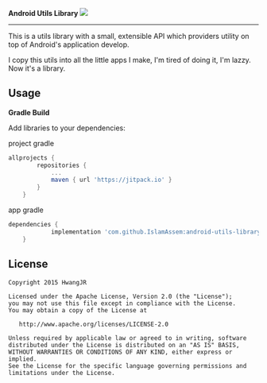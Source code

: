 <b>Android Utils Library</b> [![](https://jitpack.io/v/IslamAssem/android-utils-library.svg)](https://jitpack.io/#IslamAssem/android-utils-library)

------

This is a utils library with a small, extensible API which providers utility on top of Android's application develop.

I copy this utils into all the little apps I make, I'm tired of doing it, I'm lazzy. Now it's a library.

Usage
-----

**Gradle Build**

Add libraries to your dependencies:

project gradle
``` gradle
allprojects {
		repositories {
			...
			maven { url 'https://jitpack.io' }
		}
	}
```

app gradle
``` gradle
dependencies {
	        implementation 'com.github.IslamAssem:android-utils-library:1.0.4'
	}
```

License
-------

    Copyright 2015 HwangJR

    Licensed under the Apache License, Version 2.0 (the "License");
    you may not use this file except in compliance with the License.
    You may obtain a copy of the License at

       http://www.apache.org/licenses/LICENSE-2.0

    Unless required by applicable law or agreed to in writing, software
    distributed under the License is distributed on an "AS IS" BASIS,
    WITHOUT WARRANTIES OR CONDITIONS OF ANY KIND, either express or implied.
    See the License for the specific language governing permissions and
    limitations under the License.

